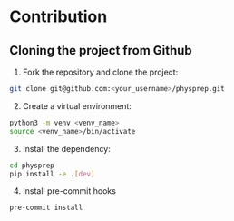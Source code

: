 # Contribution

## Cloning the project from Github

1. Fork the repository and clone the project:

```bash
git clone git@github.com:<your_username>/physprep.git
```

2. Create a virtual environment:

```bash
python3 -m venv <venv_name>
source <venv_name>/bin/activate
```

3. Install the dependency:

```bash
cd physprep
pip install -e .[dev]
```

4. Install pre-commit hooks
```bash
pre-commit install
```